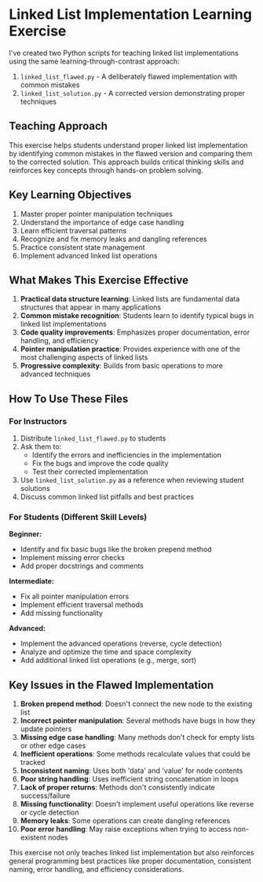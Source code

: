 
# Linked List Implementation Learning Exercise

I've created two Python scripts for teaching linked list implementations using the same learning-through-contrast approach:

1. `linked_list_flawed.py` - A deliberately flawed implementation with common mistakes
2. `linked_list_solution.py` - A corrected version demonstrating proper techniques

## Teaching Approach

This exercise helps students understand proper linked list implementation by identifying common mistakes in the flawed version and comparing them to the corrected solution. This approach builds critical thinking skills and reinforces key concepts through hands-on problem solving.

## Key Learning Objectives

1. Master proper pointer manipulation techniques
2. Understand the importance of edge case handling
3. Learn efficient traversal patterns
4. Recognize and fix memory leaks and dangling references
5. Practice consistent state management
6. Implement advanced linked list operations

## What Makes This Exercise Effective

1. **Practical data structure learning**: Linked lists are fundamental data structures that appear in many applications
2. **Common mistake recognition**: Students learn to identify typical bugs in linked list implementations
3. **Code quality improvements**: Emphasizes proper documentation, error handling, and efficiency
4. **Pointer manipulation practice**: Provides experience with one of the most challenging aspects of linked lists
5. **Progressive complexity**: Builds from basic operations to more advanced techniques

## How To Use These Files

### For Instructors

1. Distribute `linked_list_flawed.py` to students
2. Ask them to:
   - Identify the errors and inefficiencies in the implementation
   - Fix the bugs and improve the code quality
   - Test their corrected implementation
3. Use `linked_list_solution.py` as a reference when reviewing student solutions
4. Discuss common linked list pitfalls and best practices

### For Students (Different Skill Levels)

**Beginner:**

- Identify and fix basic bugs like the broken prepend method
- Implement missing error checks
- Add proper docstrings and comments

**Intermediate:**

- Fix all pointer manipulation errors
- Implement efficient traversal methods
- Add missing functionality

**Advanced:**

- Implement the advanced operations (reverse, cycle detection)
- Analyze and optimize the time and space complexity
- Add additional linked list operations (e.g., merge, sort)

## Key Issues in the Flawed Implementation

1. **Broken prepend method**: Doesn't connect the new node to the existing list
2. **Incorrect pointer manipulation**: Several methods have bugs in how they update pointers
3. **Missing edge case handling**: Many methods don't check for empty lists or other edge cases
4. **Inefficient operations**: Some methods recalculate values that could be tracked
5. **Inconsistent naming**: Uses both 'data' and 'value' for node contents
6. **Poor string handling**: Uses inefficient string concatenation in loops
7. **Lack of proper returns**: Methods don't consistently indicate success/failure
8. **Missing functionality**: Doesn't implement useful operations like reverse or cycle detection
9. **Memory leaks**: Some operations can create dangling references
10. **Poor error handling**: May raise exceptions when trying to access non-existent nodes

This exercise not only teaches linked list implementation but also reinforces general programming best practices like proper documentation, consistent naming, error handling, and efficiency considerations.